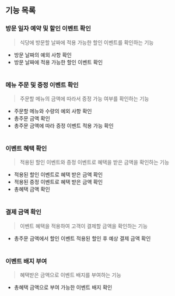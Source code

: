 ## 기능 목록

### 방문 일자 예약 및 할인 이벤트 확인
> 식당에 방문할 날짜에 적용 가능한 할인 이벤트를 확인하는 기능
- 방문 날짜의 예외 사항 확인
- 방문 날짜에 적용 가능한 할인 이벤트 확인
<br><br>

### 메뉴 주문 및 증정 이벤트 확인
> 주문할 메뉴의 금액에 따라서 증정 가능 여부를 확인하는 기능
- 주문할 메뉴와 수량의 예외 사항 확인
- 총주문 금액 확인
- 총주문 금액에 따라 증정 이벤트 적용 가능 확인
<br><br>

### 이벤트 혜택 확인
> 적용된 할인 이벤트와 증정 이벤트로 혜택을 받은 금액을 확인하는 기능
- 적용된 할인 이벤트로 혜택 받은 금액 확인
- 적용된 증정 이벤트로 혜택 받은 금액 확인
- 총혜택 금액 확인
<br><br>

### 결제 금액 확인
> 이벤트 혜택을 적용하여 고객이 결제할 금액을 확인하는 기능
- 총주문 금액에서 할인 이벤트 적용된 할인 후 예상 결제 금액 확인
<br><br>

### 이벤트 배지 부여
> 혜택받은 금액으로 이벤트 배지를 부여하는 기능
- 총혜택 금액으로 부여 가능한 이벤트 배지 확인



